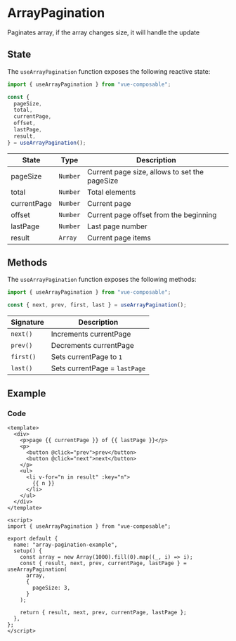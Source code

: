# ArrayPagination

Paginates array, if the array changes size, it will handle the update

## State

The `useArrayPagination` function exposes the following reactive state:

```js
import { useArrayPagination } from "vue-composable";

const {
  pageSize,
  total,
  currentPage,
  offset,
  lastPage,
  result,
} = useArrayPagination();
```

| State       | Type     | Description                                   |
| ----------- | -------- | --------------------------------------------- |
| pageSize    | `Number` | Current page size, allows to set the pageSize |
| total       | `Number` | Total elements                                |
| currentPage | `Number` | Current page                                  |
| offset      | `Number` | Current page offset from the beginning        |
| lastPage    | `Number` | Last page number                              |
| result      | `Array`  | Current page items                            |

## Methods

The `useArrayPagination` function exposes the following methods:

```js
import { useArrayPagination } from "vue-composable";

const { next, prev, first, last } = useArrayPagination();
```

| Signature | Description                   |
| --------- | ----------------------------- |
| `next()`  | Increments currentPage        |
| `prev()`  | Decrements currentPage        |
| `first()` | Sets currentPage to `1`       |
| `last()`  | Sets currentPage = `lastPage` |

## Example

<array-pagination-example/>

### Code

```vue
<template>
  <div>
    <p>page {{ currentPage }} of {{ lastPage }}</p>
    <p>
      <button @click="prev">prev</button>
      <button @click="next">next</button>
    </p>
    <ul>
      <li v-for="n in result" :key="n">
        {{ n }}
      </li>
    </ul>
  </div>
</template>

<script>
import { useArrayPagination } from "vue-composable";

export default {
  name: "array-pagination-example",
  setup() {
    const array = new Array(1000).fill(0).map((_, i) => i);
    const { result, next, prev, currentPage, lastPage } = useArrayPagination(
      array,
      {
        pageSize: 3,
      }
    );

    return { result, next, prev, currentPage, lastPage };
  },
};
</script>
```
